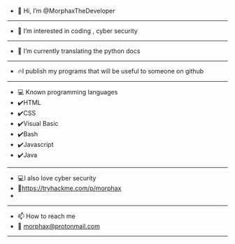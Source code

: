 - 👋 Hi, I’m @MorphaxTheDeveloper
- -------------------------------------------------------
- 👀 I’m interested in coding , cyber security
- -------------------------------------------------------
- 🌱 I’m currently translating the python docs
- -------------------------------------------------------
- 🔥I publish my programs that will be useful to someone on github 
---------------------------------------------------------
- 💻 Known programming languages
- ✔️HTML
- ✔️CSS
- ✔️Visual Basic
- ✔️Bash
- ✔️Javascript
- ✔️Java
- -------------------------------------------------------
- 💻I also love cyber security
- 🖤https://tryhackme.com/p/morphax
- <script src="https://tryhackme.com/badge/184194"></script>
- -------------------------------------------------------
- 📫 How to reach me
- 📧 morphax@protonmail.com
---------------------------------------------------------
<!---
MorphaxTheDeveloper/MorphaxTheDeveloper is a ✨ special ✨ repository because its `README.md` (this file) appears on your GitHub profile.
You can click the Preview link to take a look at your changes.
--->
